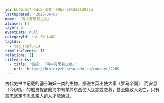 ```yaml
---
id: bb9bd3c7-5dc5-428f-99ba-c052d01d923a
lastUpdated: '2025-06-07'
name: 「海中有思慕之物」
aliases: []
layer: 5
eventDate: null
categoryId: cat_ZX_twUO_
tagIds:
  - tag_TRpfu-I4
timelineEvents: []
relations: []
titledLinks:
  - title: '链接: 「海中有思慕之物」'
    url: 'https://historyzh.sysu.edu.cn/content/2206'
---
```

古代史书中记载的塞壬海妖一类的生物，据说甘英出使大秦（罗马帝国），而安息（今伊朗）的船员提醒他海中有某种东西使人思念或恋慕，甚至能致人死亡，只有意志坚定不思念亲人的人才能通过。

